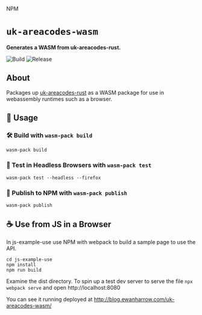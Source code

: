 NPM

<h1><code>uk-areacodes-wasm</code></h1>

<strong>Generates a WASM from uk-areacodes-rust.</strong>

![Build](https://github.com/eharrow/uk-areacodes-wasm/actions/workflows/rust.yml/badge.svg)
![Release](https://github.com/eharrow/uk-areacodes-wasm/actions/workflows/release.yml/badge.svg)

## About

Packages up [uk-areacodes-rust](https://github.com/eharrow/uk-areacodes-rust) as a WASM package for use in webassembly runtimes such as a browser.

## 🚴 Usage

### 🛠️ Build with `wasm-pack build`

```
wasm-pack build
```

### 🔬 Test in Headless Browsers with `wasm-pack test`

```
wasm-pack test --headless --firefox
```

### 🎁 Publish to NPM with `wasm-pack publish`

```
wasm-pack publish
```

## ☕️ Use from JS in a Browser

In js-example-use use NPM with webpack to build a sample page to use the API.

```
cd js-example-use
npm install
npm run build
```

Examine the dist directory. To spin up a test dev server to serve the file
`npx webpack serve` and open http://localhost:8080

You can see it running deployed at http://blog.ewanharrow.com/uk-areacodes-wasm/
